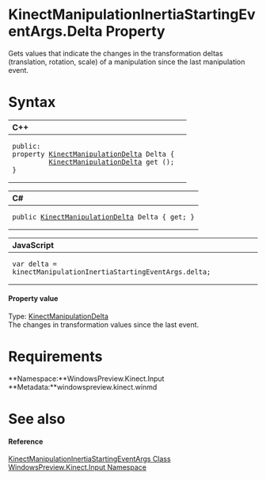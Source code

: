 KinectManipulationInertiaStartingEventArgs.Delta Property  
=========================================================  

Gets values that indicate the changes in the transformation deltas (translation, rotation, scale) of a manipulation since the last manipulation event. <span id="syntaxSection"></span>

Syntax  
======  

<table>
<colgroup>
<col width="100%" />
</colgroup>
<thead>
<tr class="header">
<th align="left">C++</th>
</tr>
</thead>
<tbody>
<tr class="odd">
<td align="left"><pre><code>public:  
property <a href="../../KinectManipulationDelta.md">KinectManipulationDelta</a> Delta {  
         <a href="../../KinectManipulationDelta.md">KinectManipulationDelta</a> get ();  
}</code></pre></td>
</tr>
</tbody>
</table>

<table>
<colgroup>
<col width="100%" />
</colgroup>
<thead>
<tr class="header">
<th align="left">C#</th>
</tr>
</thead>
<tbody>
<tr class="odd">
<td align="left"><pre><code>public <a href="../../KinectManipulationDelta.md">KinectManipulationDelta</a> Delta { get; }</code></pre></td>
</tr>
</tbody>
</table>

<table>
<colgroup>
<col width="100%" />
</colgroup>
<thead>
<tr class="header">
<th align="left">JavaScript</th>
</tr>
</thead>
<tbody>
<tr class="odd">
<td align="left"><pre><code>var delta = kinectManipulationInertiaStartingEventArgs.delta;</code></pre></td>
</tr>
</tbody>
</table>

<span id="ID4ER"></span>
#### Property value  

Type: [KinectManipulationDelta](../../KinectManipulationDelta.md)  
The changes in transformation values since the last event.  

<span id="requirements"></span>

Requirements  
============  

**Namespace:**WindowsPreview.Kinect.Input  
**Metadata:**windowspreview.kinect.winmd  

<span id="ID4E3"></span>

See also  
========  

<span id="ID4E5"></span>
#### Reference  

[KinectManipulationInertiaStartingEventArgs Class](../../KinectManipulationInerti.md)  
 [WindowsPreview.Kinect.Input Namespace](../../../Kinect.Input.md)  



<!--Please do not edit the data in the comment block below.-->
<!--
TOCTitle : Delta Property
RLTitle : KinectManipulationInertiaStartingEventArgs.Delta Property
KeywordK : Delta property
KeywordK : KinectManipulationInertiaStartingEventArgs.Delta property
KeywordF : WindowsPreview.Kinect.Input.KinectManipulationInertiaStartingEventArgs.Delta
KeywordF : KinectManipulationInertiaStartingEventArgs.Delta
KeywordF : Delta
KeywordF : WindowsPreview.Kinect.Input.KinectManipulationInertiaStartingEventArgs.Delta
KeywordA : P:WindowsPreview.Kinect.Input.KinectManipulationInertiaStartingEventArgs.Delta
AssetID : P:WindowsPreview.Kinect.Input.KinectManipulationInertiaStartingEventArgs.Delta
Locale : en-us
CommunityContent : 1
APIType : Managed
APILocation : windowspreview.kinect.winmd
APIName : WindowsPreview.Kinect.Input.KinectManipulationInertiaStartingEventArgs.Delta
TargetOS : Windows
TopicType : kbSyntax
DevLang : VB
DevLang : CSharp
DevLang : JavaScript
DevLang : C++
DocSet : K4Wv2
ProjType : K4Wv2Proj
Technology : Kinect for Windows
Product : Kinect for Windows SDK v2
productversion : 20
-->
